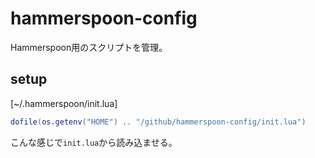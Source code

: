 # hammerspoon-config

Hammerspoon用のスクリプトを管理。

## setup

[~/.hammerspoon/init.lua]

```lua
dofile(os.getenv("HOME") .. "/github/hammerspoon-config/init.lua")
```

こんな感じで`init.lua`から読み込ませる。
